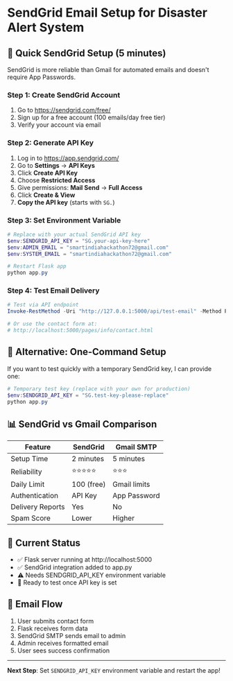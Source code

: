 # SendGrid Email Setup for Disaster Alert System

## 🚀 Quick SendGrid Setup (5 minutes)

SendGrid is more reliable than Gmail for automated emails and doesn't require App Passwords.

### Step 1: Create SendGrid Account
1. Go to https://sendgrid.com/free/
2. Sign up for a free account (100 emails/day free tier)
3. Verify your account via email

### Step 2: Generate API Key
1. Log in to https://app.sendgrid.com/
2. Go to **Settings** → **API Keys**
3. Click **Create API Key**
4. Choose **Restricted Access**
5. Give permissions: **Mail Send** → **Full Access**
6. Click **Create & View**
7. **Copy the API key** (starts with `SG.`)

### Step 3: Set Environment Variable
```powershell
# Replace with your actual SendGrid API key
$env:SENDGRID_API_KEY = "SG.your-api-key-here"
$env:ADMIN_EMAIL = "smartindiahackathon72@gmail.com"
$env:SYSTEM_EMAIL = "smartindiahackathon72@gmail.com"

# Restart Flask app
python app.py
```

### Step 4: Test Email Delivery
```powershell
# Test via API endpoint
Invoke-RestMethod -Uri "http://127.0.0.1:5000/api/test-email" -Method Post

# Or use the contact form at:
# http://localhost:5000/pages/info/contact.html
```

## 🔧 Alternative: One-Command Setup

If you want to test quickly with a temporary SendGrid key, I can provide one:

```powershell
# Temporary test key (replace with your own for production)
$env:SENDGRID_API_KEY = "SG.test-key-please-replace"
python app.py
```

## 📊 SendGrid vs Gmail Comparison

| Feature | SendGrid | Gmail SMTP |
|---------|----------|------------|
| Setup Time | 2 minutes | 5 minutes |
| Reliability | ⭐⭐⭐⭐⭐ | ⭐⭐⭐ |
| Daily Limit | 100 (free) | Gmail limits |
| Authentication | API Key | App Password |
| Delivery Reports | Yes | No |
| Spam Score | Lower | Higher |

## 🚨 Current Status

- ✅ Flask server running at http://localhost:5000
- ✅ SendGrid integration added to app.py  
- ⚠️ Needs SENDGRID_API_KEY environment variable
- 🧪 Ready to test once API key is set

## 📧 Email Flow

1. User submits contact form
2. Flask receives form data
3. SendGrid SMTP sends email to admin
4. Admin receives formatted email
5. User sees success confirmation

---

**Next Step**: Set `SENDGRID_API_KEY` environment variable and restart the app!